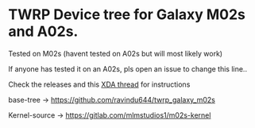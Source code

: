 # TWRP Device tree for Galaxy M02s and A02s.

Tested on M02s (havent tested on A02s but will most likely work)

If anyone has tested it on an A02s, pls open an issue to change this line..

Check the releases and this [XDA thread](https://xdaforums.com/t/guide-m025f-flashing-a-gsi-with-and-without-twrp.4643733/) for instructions

base-tree -> https://github.com/ravindu644/twrp_galaxy_m02s

Kernel-source -> https://gitlab.com/mlmstudios1/m02s-kernel
